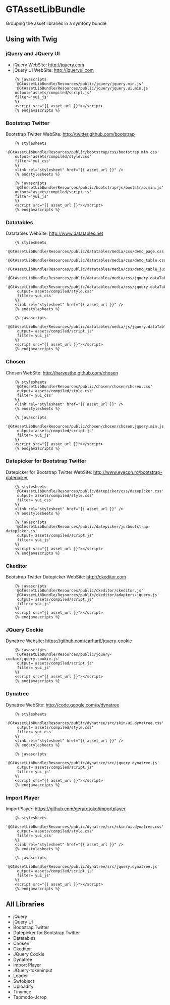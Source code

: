 GTAssetLibBundle
================

Grouping the asset libraries in a symfony bundle

## Using with Twig

### jQuery and JQuery UI
* jQuery WebSite: http://jquery.com
* jQuery UI WebSite: http://jqueryui.com

```
    {% javascripts
	'@GtAssetLibBundle/Resources/public/jquery/jquery.min.js'
	'@GtAssetLibBundle/Resources/public/jquery/jquery.ui.min.js'
	output='assets/compiled/script.js'
	filter='yui_js'
    %}
    <script src="{{ asset_url }}"></script>
    {% endjavascripts %}
```


### Bootstrap Twitter
Bootstrap Twitter WebSite: http://twitter.github.com/bootstrap

```
    {% stylesheets
	'@GtAssetLibBundle/Resources/public/bootstrap/css/bootstrap.min.css' 
	output='assets/compiled/style.css'
	filter='yui_css'
    %}
    <link rel="stylesheet" href="{{ asset_url }}" />
    {% endstylesheets %}

    {% javascripts
	'@GtAssetLibBundle/Resources/public/bootstrap/js/bootstrap.min.js'
	output='assets/compiled/script.js'
	filter='yui_js'
    %}
    <script src="{{ asset_url }}"></script>
    {% endjavascripts %}
```

### Datatables
Datatables WebSite: http://www.datatables.net

```
    {% stylesheets
	'@GtAssetLibBundle/Resources/public/datatables/media/css/demo_page.css'
	'@GtAssetLibBundle/Resources/public/datatables/media/css/demo_table.css'
	'@GtAssetLibBundle/Resources/public/datatables/media/css/demo_table_jui.css'
	'@GtAssetLibBundle/Resources/public/datatables/media/css/jquery.dataTables.css'
	'@GtAssetLibBundle/Resources/public/datatables/media/css/jquery.dataTables_themeroller.css'
     output='assets/compiled/style.css'
     filter='yui_css'
    %}
    <link rel="stylesheet" href="{{ asset_url }}" />
    {% endstylesheets %}

    {% javascripts
	'@GtAssetLibBundle/Resources/public/datatables/media/js/jquery.dataTables.min.js'
     output='assets/compiled/script.js'
     filter='yui_js'
    %}
    <script src="{{ asset_url }}"></script>
    {% endjavascripts %}
```

### Chosen
Chosen WebSite: http://harvesthq.github.com/chosen

```
    {% stylesheets
	'@GtAssetLibBundle/Resources/public/chosen/chosen/chosen.css'
     output='assets/compiled/style.css'
     filter='yui_css'
    %}
    <link rel="stylesheet" href="{{ asset_url }}" />
    {% endstylesheets %}

    {% javascripts
	'@GtAssetLibBundle/Resources/public/chosen/chosen/chosen.jquery.min.js'
     output='assets/compiled/script.js'
     filter='yui_js'
    %}
    <script src="{{ asset_url }}"></script>
    {% endjavascripts %}
```

### Datepicker for Bootstrap Twitter
Datepicker for Bootstrap Twitter WebSite: http://www.eyecon.ro/bootstrap-datepicker
```
    {% stylesheets
	'@GtAssetLibBundle/Resources/public/datepicker/css/datepicker.css'
     output='assets/compiled/style.css'
     filter='yui_css'
    %}
    <link rel="stylesheet" href="{{ asset_url }}" />
    {% endstylesheets %}

    {% javascripts
	'@GtAssetLibBundle/Resources/public/datepicker/js/bootstrap-datepicker.js'
     output='assets/compiled/script.js'
     filter='yui_js'
    %}
    <script src="{{ asset_url }}"></script>
    {% endjavascripts %}
```

### Ckeditor
Bootstrap Twitter Datepicker WebSite: http://ckeditor.com

```
    {% javascripts
	'@GtAssetLibBundle/Resources/public/ckeditor/ckeditor.js'
	'@GtAssetLibBundle/Resources/public/ckeditor/adapters/jquery.js'
     output='assets/compiled/script.js'
     filter='yui_js'
    %}
    <script src="{{ asset_url }}"></script>
    {% endjavascripts %}
```

### JQuery Cookie
Dynatree Website: https://github.com/carhartl/jquery-cookie
```
    {% javascripts
	'@GtAssetLibBundle/Resources/public/jquery-cookie/jquery.cookie.js'
     output='assets/compiled/script.js'
     filter='yui_js'
    %}
    <script src="{{ asset_url }}"></script>
    {% endjavascripts %}
```

### Dynatree
Dynatree WebSite: http://code.google.com/p/dynatree
```
    {% stylesheets
	'@GtAssetLibBundle/Resources/public/dynatree/src/skin/ui.dynatree.css'
     output='assets/compiled/style.css'
     filter='yui_css'
    %}
    <link rel="stylesheet" href="{{ asset_url }}" />
    {% endstylesheets %}

    {% javascripts
	'@GtAssetLibBundle/Resources/public/dynatree/src/jquery.dynatree.js'
     output='assets/compiled/script.js'
     filter='yui_js'
    %}
    <script src="{{ asset_url }}"></script>
    {% endjavascripts %}
```

### Import Player
ImportPlayer: https://github.com/gerardtoko/importplayer
```
    {% stylesheets
	'@GtAssetLibBundle/Resources/public/dynatree/src/skin/ui.dynatree.css'
     output='assets/compiled/style.css'
     filter='yui_css'
    %}
    <link rel="stylesheet" href="{{ asset_url }}" />
    {% endstylesheets %}

    {% javascripts
	'@GtAssetLibBundle/Resources/public/dynatree/src/jquery.dynatree.js'
     output='assets/compiled/script.js'
     filter='yui_js'
    %}
    <script src="{{ asset_url }}"></script>
    {% endjavascripts %}
```

## All Libraries
* jQuery 
* jQuery UI
* Bootstrap Twitter
* Datepicker for Bootstrap Twitter
* Datatables
* Chosen
* Ckeditor
* JQuery Cookie
* Dynatree
* Import Player
* JQuery-tokeninput
* Loader
* Swfobject
* Uploadify
* Tinymce
* Tapmodo-Jcrop